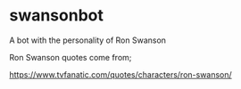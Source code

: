 # swansonbot

A bot with the personality of Ron Swanson

Ron Swanson quotes come from;

https://www.tvfanatic.com/quotes/characters/ron-swanson/
